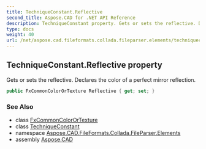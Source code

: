 ```yaml
---
title: TechniqueConstant.Reflective
second_title: Aspose.CAD for .NET API Reference
description: TechniqueConstant property. Gets or sets the reflective. Declares the color of a perfect mirror reflection
type: docs
weight: 40
url: /net/aspose.cad.fileformats.collada.fileparser.elements/techniqueconstant/reflective/
---
```

## TechniqueConstant.Reflective property

Gets or sets the reflective. Declares the color of a perfect mirror reflection.

```csharp
public FxCommonColorOrTexture Reflective { get; set; }
```

### See Also

* class [FxCommonColorOrTexture](../../fxcommoncolorortexture/)
* class [TechniqueConstant](../)
* namespace [Aspose.CAD.FileFormats.Collada.FileParser.Elements](../../techniqueconstant/)
* assembly [Aspose.CAD](../../../)


